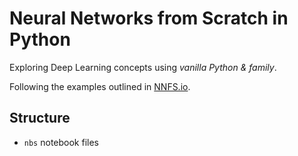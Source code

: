 # Neural Networks from Scratch in Python

Exploring Deep Learning concepts using _vanilla Python & family_.

Following the examples outlined in [NNFS.io](https://nnfs.io/).

## Structure

* `nbs` notebook files
